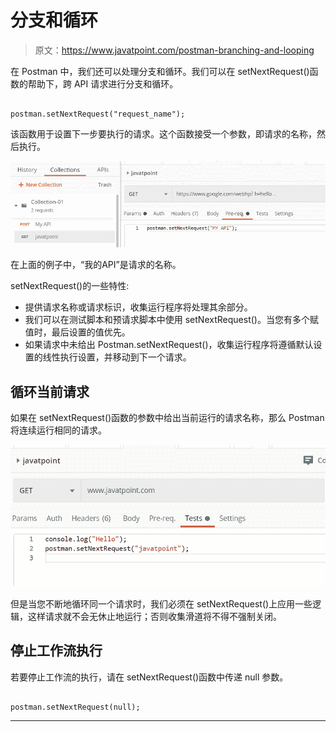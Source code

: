 # 分支和循环

> 原文：<https://www.javatpoint.com/postman-branching-and-looping>

在 Postman 中，我们还可以处理分支和循环。我们可以在 setNextRequest()函数的帮助下，跨 API 请求进行分支和循环。

```

postman.setNextRequest("request_name");

```

该函数用于设置下一步要执行的请求。这个函数接受一个参数，即请求的名称，然后执行。

![Branching and Looping](img/dfabd7694ff1b3d408ae39fb8d3780d5.png)

在上面的例子中，“我的API”是请求的名称。

setNextRequest()的一些特性:

*   提供请求名称或请求标识，收集运行程序将处理其余部分。
*   我们可以在测试脚本和预请求脚本中使用 setNextRequest()。当您有多个赋值时，最后设置的值优先。
*   如果请求中未给出 Postman.setNextRequest()，收集运行程序将遵循默认设置的线性执行设置，并移动到下一个请求。

## 循环当前请求

如果在 setNextRequest()函数的参数中给出当前运行的请求名称，那么 Postman 将连续运行相同的请求。

![Branching and Looping](img/8e5d24b099b0cbad1f8bd7f671bbbd3f.png)

但是当您不断地循环同一个请求时，我们必须在 setNextRequest()上应用一些逻辑，这样请求就不会无休止地运行；否则收集滑道将不得不强制关闭。

## 停止工作流执行

若要停止工作流的执行，请在 setNextRequest()函数中传递 null 参数。

```

postman.setNextRequest(null);

```

* * *